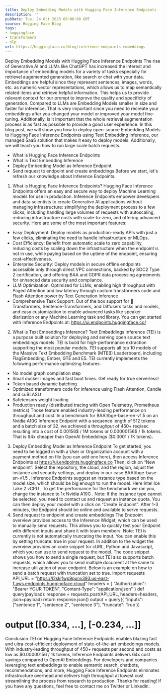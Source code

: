 ```yaml
---
title: Deploy Embedding Models with Hugging Face Inference Endpoints
description: ''
pubDate: Tue, 24 Oct 2023 00:00:00 GMT
source: Hugging Face Blog
tags:
- huggingface
- transformers
- nlp
url: https://huggingface.co/blog/inference-endpoints-embeddings
---
```


Deploy Embedding Models with Hugging Face Inference Endpoints
The rise of Generative AI and LLMs like ChatGPT has increased the interest and importance of embedding models for a variety of tasks especially for retrievel augemented generation, like search or chat with your data. Embeddings are helpful since they represent sentences, images, words, etc. as numeric vector representations, which allows us to map semantically related items and retrieve helpful information. This helps us to provide relevant context for our prompt to improve the quality and specificity of generation.
Compared to LLMs are Embedding Models smaller in size and faster for inference. That is very important since you need to recreate your embeddings after you changed your model or improved your model fine-tuning. Additionally, is it important that the whole retrieval augmentation process is as fast as possible to provide a good user experience.
In this blog post, we will show you how to deploy open-source Embedding Models to Hugging Face Inference Endpoints using Text Embedding Inference, our managed SaaS solution that makes it easy to deploy models. Additionally, we will teach you how to run large scale batch requests.
- What is Hugging Face Inference Endpoints
- What is Text Embedding Inference
- Deploy Embedding Model as Inference Endpoint
- Send request to endpoint and create embeddings
Before we start, let's refresh our knowledge about Inference Endpoints.
1. What is Hugging Face Inference Endpoints?
Hugging Face Inference Endpoints offers an easy and secure way to deploy Machine Learning models for use in production. Inference Endpoints empower developers and data scientists to create Generative AI applications without managing infrastructure: simplifying the deployment process to a few clicks, including handling large volumes of requests with autoscaling, reducing infrastructure costs with scale-to-zero, and offering advanced security.
Here are some of the most important features:
- Easy Deployment: Deploy models as production-ready APIs with just a few clicks, eliminating the need to handle infrastructure or MLOps.
- Cost Efficiency: Benefit from automatic scale to zero capability, reducing costs by scaling down the infrastructure when the endpoint is not in use, while paying based on the uptime of the endpoint, ensuring cost-effectiveness.
- Enterprise Security: Deploy models in secure offline endpoints accessible only through direct VPC connections, backed by SOC2 Type 2 certification, and offering BAA and GDPR data processing agreements for enhanced data security and compliance.
- LLM Optimization: Optimized for LLMs, enabling high throughput with Paged Attention and low latency through custom transformers code and Flash Attention power by Text Generation Inference
- Comprehensive Task Support: Out of the box support for 🤗 Transformers, Sentence-Transformers, and Diffusers tasks and models, and easy customization to enable advanced tasks like speaker diarization or any Machine Learning task and library.
You can get started with Inference Endpoints at: https://ui.endpoints.huggingface.co/
2. What is Text Embeddings Inference?
Text Embeddings Inference (TEI) is a purpose built solution for deploying and serving open source text embeddings models. TEI is build for high-performance extraction supporting the most popular models. TEI supports all top 10 models of the Massive Text Embedding Benchmark (MTEB) Leaderboard, including FlagEmbedding, Ember, GTE and E5. TEI currently implements the following performance optimizing features:
- No model graph compilation step
- Small docker images and fast boot times. Get ready for true serverless!
- Token based dynamic batching
- Optimized transformers code for inference using Flash Attention, Candle and cuBLASLt
- Safetensors weight loading
- Production ready (distributed tracing with Open Telemetry, Prometheus metrics)
Those feature enabled industry-leading performance on throughput and cost. In a benchmark for BAAI/bge-base-en-v1.5 on an Nvidia A10G Inference Endpoint with a sequence length of 512 tokens and a batch size of 32, we achieved a throughput of 450+ req/sec resulting into a cost of 0.00156$ / 1M tokens or 0.00000156$ / 1k tokens. That is 64x cheaper than OpenAI Embeddings ($0.0001 / 1K tokens).
3. Deploy Embedding Model as Inference Endpoint
To get started, you need to be logged in with a User or Organization account with a payment method on file (you can add one here), then access Inference Endpoints at https://ui.endpoints.huggingface.co
Then, click on “New endpoint”. Select the repository, the cloud, and the region, adjust the instance and security settings, and deploy in our case BAAI/bge-base-en-v1.5
.
Inference Endpoints suggest an instance type based on the model size, which should be big enough to run the model. Here Intel Ice Lake 2 vCPU
. To get the performance for the benchmark we ran you, change the instance to 1x Nvidia A10G
.
Note: If the instance type cannot be selected, you need to contact us and request an instance quota.
You can then deploy your model with a click on “Create Endpoint”. After 1-3 minutes, the Endpoint should be online and available to serve requests.
4. Send request to endpoint and create embeddings
The Endpoint overview provides access to the Inference Widget, which can be used to manually send requests. This allows you to quickly test your Endpoint with different inputs and share it with team members.
Note: TEI is currently is not automatically truncating the input. You can enable this by setting truncate: true
in your request.
In addition to the widget the overview provides an code snippet for cURL, Python and Javascript, which you can use to send request to the model. The code snippet shows you how to send a single request, but TEI also supports batch requests, which allows you to send multiple document at the same to increase utilization of your endpoint. Below is an example on how to send a batch request with truncation set to true.
import requests
API_URL = "https://l2skjfwp9punv393.us-east-1.aws.endpoints.huggingface.cloud"
headers = {
"Authorization": "Bearer YOUR TOKEN",
"Content-Type": "application/json"
}
def query(payload):
response = requests.post(API_URL, headers=headers, json=payload)
return response.json()
output = query({
"inputs": ["sentence 1", "sentence 2", "sentence 3"],
"truncate": True
})
# output [[0.334, ...], [-0.234, ...]]
Conclusion
TEI on Hugging Face Inference Endpoints enables blazing fast and ultra cost-efficient deployment of state-of-the-art embeddings models. With industry-leading throughput of 450+ requests per second and costs as low as $0.00000156 / 1k tokens, Inference Endpoints delivers 64x cost savings compared to OpenAI Embeddings.
For developers and companies leveraging text embeddings to enable semantic search, chatbots, recommendations, and more, Hugging Face Inference Endpoints eliminates infrastructure overhead and delivers high throughput at lowest cost streamlining the process from research to production.
Thanks for reading! If you have any questions, feel free to contact me on Twitter or LinkedIn.